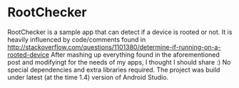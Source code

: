 RootChecker
=========================

RootChecker is a sample app that can detect if a device is rooted or not.
It is heavily influenced by code/comments found in http://stackoverflow.com/questions/1101380/determine-if-running-on-a-rooted-device
After mashing up everything found in the aforementioned post and modifyingt for the needs of my apps, I thought I should share :) 
No special dependencies and extra libraries required. The project was build under latest (at the time 1.4) version of Android Studio.
